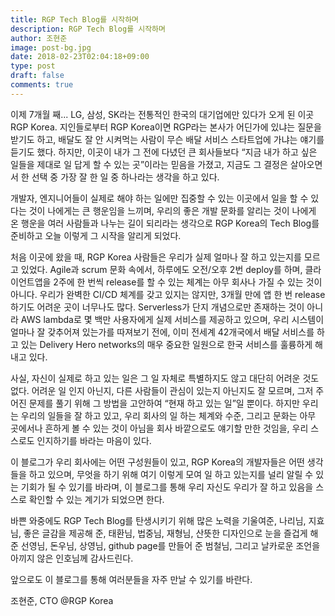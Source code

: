 ```yaml
---
title: RGP Tech Blog를 시작하며
description: RGP Tech Blog를 시작하며
author: 조현준
image: post-bg.jpg
date: 2018-02-23T02:04:18+09:00
type: post
draft: false
comments: true
---
```


이제 7개월 째... LG, 삼성, SK라는 전통적인 한국의 대기업에만 있다가 오게 된 이곳 RGP Korea.  지인들로부터 RGP Korea이면 RGP라는 본사가 어딘가에 있냐는 질문을 받기도 하고, 배달도 잘 안 시켜먹는 사람이 무슨 배달 서비스 스타트업에 가냐는 얘기를 듣기도 했다.  하지만, 이곳이 내가 그 전에 다녔던 큰 회사들보다 “지금 내가 하고 싶은 일들을 제대로 일 답게 할 수 있는 곳”이라는 믿음을 가졌고, 지금도 그 결정은 살아오면서 한 선택 중 가장 잘 한 일 중 하나라는 생각을 하고 있다.  

개발자, 엔지니어들이 실제로 해야 하는 일에만 집중할 수 있는 이곳에서 일을 할 수 있다는 것이 나에게는 큰 행운임을 느끼며, 우리의 좋은 개발 문화를 알리는 것이 나에게 온 행운을 여러 사람들과 나누는 길이 되리라는 생각으로 RGP Korea의 Tech Blog를 준비하고 오늘 이렇게 그 시작을 알리게 되었다.    

처음 이곳에 왔을 때, RGP Korea 사람들은 우리가 실제 얼마나 잘 하고 있는지를 모르고 있었다.  Agile과 scrum 문화 속에서, 하루에도 오전/오후 2번 deploy를 하며, 클라이언트앱을 2주에 한 번씩 release를 할 수 있는 체계는 아무 회사나 가질 수 있는 것이 아니다.  우리가 완벽한 CI/CD 체계를 갖고 있지는 않지만, 3개월 만에 앱 한 번 release 하기도 어려운 곳이 너무나도 많다.  Serverless가 단지 개념으로만 존재하는 것이 아니라 AWS lambda로 몇 백만 사용자에게 실제 서비스를 제공하고 있으며, 우리 시스템이 얼마나 잘 갖추어져 있는가를 따져보기 전에, 이미 전세계 42개국에서 배달 서비스를 하고 있는 Delivery Hero networks의 매우 중요한 일원으로 한국 서비스를 훌륭하게 해 내고 있다.  

사실, 자신이 실제로 하고 있는 일은 그 일 자체로 특별하지도 않고 대단히 어려운 것도 없다.  어려운 일 인지 아닌지, 다른 사람들이 관심이 있는지 아닌지도 잘 모르며, 그저 주어진 문제를 풀기 위해 그 방법을 고안하여 “현재 하고 있는 일”일 뿐이다.  하지만 우리는 우리의 일들을 잘 하고 있고, 우리 회사의 일 하는 체계와 수준, 그리고 문화는 아무 곳에서나 흔하게 볼 수 있는 것이 아님을 회사 바깥으로도 얘기할 만한 것임을, 우리 스스로도 인지하기를 바라는 마음이 있다.

이 블로그가 우리 회사에는 어떤 구성원들이 있고, RGP Korea의 개발자들은 어떤 생각들을 하고 있으며, 무엇을 하기 위해 여기 이렇게 모여 일 하고 있는지를 널리 알릴 수 있는 기회가 될 수 있기를 바라며, 이 블로그를 통해 우리 자신도 우리가 잘 하고 있음을 스스로 확인할 수 있는 계기가 되었으면 한다.

바쁜 와중에도 RGP Tech Blog를 탄생시키기 위해 많은 노력을 기울여준, 나리님, 지효님, 좋은 글감을 제공해 준, 태환님, 법중님, 재형님, 산뜻한 디자인으로 눈을 즐겁게 해 준 선영님, 돈우님, 상영님, github page를 만들어 준 범철님, 그리고 날카로운 조언을 아끼지 않은 인호님께 감사드린다.

앞으로도 이 블로그를 통해 여러분들을 자주 만날 수 있기를 바란다.

조현준, CTO @RGP Korea
